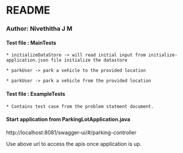 # README

### Author: Nivethitha J M

#### Test file : MainTests

    * initializeDataStore -> will read initial input from initialize-application.json file initialize the datastore

    * parkUser -> park a vehicle to the provided location

    * parkUser -> park a vehicle from the provided location 


#### Test file : ExampleTests

    * Contains test case from the problem statment document.

#### Start application from ParkingLotApplication.java

http://localhost:8081/swagger-ui/#/parking-controller

Use above url to access the apis once application is up. 






